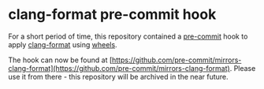 # clang-format pre-commit hook

For a short period of time, this repository contained a [pre-commit](https://pre-commit.com) hook to apply
[clang-format](https://clang.llvm.org/docs/ClangFormat.html) using
[wheels](https://github.com/ssciwr/clang-format-wheel).

The hook can now be found at [https://github.com/pre-commit/mirrors-clang-format](https://github.com/pre-commit/mirrors-clang-format).
Please use it from there - this repository will be archived in the near future.

